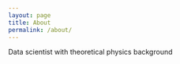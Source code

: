 ```yaml
---
layout: page
title: About
permalink: /about/
---
```


Data scientist with theoretical physics background

